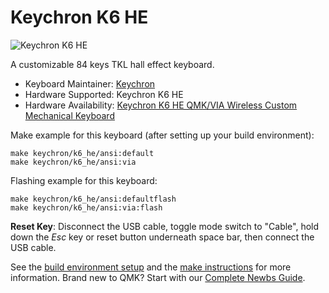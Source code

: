 # Keychron K6 HE

![Keychron K6 HE](https://cdn.shopify.com/s/files/1/0059/0630/1017/files/Keychron-K6-HE-Wireless-Magnetic-Switch-Keyboard-1.jpg)

A customizable 84 keys TKL hall effect keyboard.

* Keyboard Maintainer: [Keychron](https://github.com/keychron)
* Hardware Supported: Keychron K6 HE
* Hardware Availability: [Keychron K6 HE QMK/VIA Wireless Custom Mechanical Keyboard](https://www.keychron.com/products/keychron-k6-he-wireless-magnetic-switch-keyboard)

Make example for this keyboard (after setting up your build environment):

    make keychron/k6_he/ansi:default
    make keychron/k6_he/ansi:via

Flashing example for this keyboard:

    make keychron/k6_he/ansi:defaultflash
    make keychron/k6_he/ansi:via:flash

**Reset Key**: Disconnect the USB cable, toggle mode switch to "Cable", hold down the *Esc* key or reset button underneath space bar, then connect the USB cable.

See the [build environment setup](https://docs.qmk.fm/#/getting_started_build_tools) and the [make instructions](https://docs.qmk.fm/#/getting_started_make_guide) for more information. Brand new to QMK? Start with our [Complete Newbs Guide](https://docs.qmk.fm/#/newbs).
